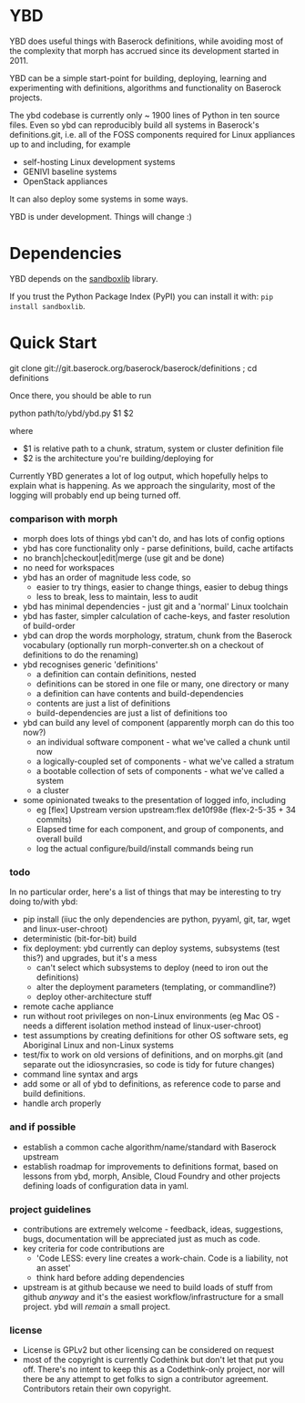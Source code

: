 # YBD

YBD does useful things with Baserock definitions, while avoiding most
of the complexity that morph has accrued since its development started in 2011.

YBD can be a simple start-point for building, deploying, learning and
experimenting with definitions, algorithms and functionality on Baserock
projects.

The ybd codebase is currently only ~ 1900 lines of Python in ten source files.
Even so ybd can reproducibly build all systems in Baserock's definitions.git,
i.e. all of the FOSS components required for Linux appliances up to and
including, for example

- self-hosting Linux development systems
- GENIVI baseline systems
- OpenStack appliances

It can also deploy some systems in some ways.

YBD is under development. Things will change :)

# Dependencies

YBD depends on the [sandboxlib](https://github.com/CodethinkLabs/sandboxlib)
library.

If you trust the Python Package Index (PyPI) you can install it with: `pip
install sandboxlib`.

# Quick Start

git clone git://git.baserock.org/baserock/baserock/definitions ; cd definitions

Once there, you should be able to run

python path/to/ybd/ybd.py $1 $2

where

- $1 is relative path to a chunk, stratum, system or cluster definition file
- $2 is the architecture you're building/deploying for

Currently YBD generates a lot of log output, which hopefully helps to explain what is happening. As we approach the singularity, most of the logging will probably end up being turned off.

### comparison with morph

- morph does lots of things ybd can't do, and has lots of config options
- ybd has core functionality only - parse definitions, build, cache artifacts
- no branch|checkout|edit|merge (use git and be done)
- no need for workspaces
- ybd has an order of magnitude less code, so
  - easier to try things, easier to change things, easier to debug things
  - less to break, less to maintain, less to audit
- ybd has minimal dependencies - just git and a 'normal' Linux toolchain
- ybd has faster, simpler calculation of cache-keys, and faster resolution of
  build-order
- ybd can drop the words morphology, stratum, chunk from the Baserock vocabulary
  (optionally run morph-converter.sh on a checkout of definitions to do the
  renaming)
- ybd recognises generic 'definitions'
  - a definition can contain definitions, nested
  - definitions can be stored in one file or many, one directory or many
  - a definition can have contents and build-dependencies
  - contents are just a list of definitions
  - build-dependencies are just a list of definitions too
- ybd can build any level of component (apparently morph can do this too now?)
  - an individual software component - what we've called a chunk until now
  - a logically-coupled set of components - what we've called a stratum
  - a bootable collection of sets of components - what we've called a system
  - a cluster
- some opinionated tweaks to the presentation of logged info, including
  - eg [flex] Upstream version upstream:flex de10f98e (flex-2-5-35 + 34 commits)
  - Elapsed time for each component, and group of components, and overall build
  - log the actual configure/build/install commands being run

### todo

In no particular order, here's a list of things that may be interesting to try
doing to/with ybd:
- pip install (iiuc the only dependencies are python, pyyaml, git, tar, wget
  and linux-user-chroot)
- deterministic (bit-for-bit) build
- fix deployment: ybd currently can deploy systems, subsystems (test this?) 
  and upgrades, but it's a mess
  - can't select which subsystems to deploy (need to iron out the definitions)
  - alter the deployment parameters (templating, or commandline?)
  - deploy other-architecture stuff
- remote cache appliance
- run without root privileges on non-Linux environments (eg Mac OS - needs a
  different isolation method instead of linux-user-chroot)
- test assumptions by creating definitions for other OS software sets, eg
  Aboriginal Linux and non-Linux systems
- test/fix to work on old versions of definitions, and on morphs.git
  (and separate out the idiosyncrasies, so code is tidy for future changes)
- command line syntax and args
- add some or all of ybd to definitions, as reference code to parse and build
  definitions.
- handle arch properly

### and if possible

- establish a common cache algorithm/name/standard with Baserock upstream
- establish roadmap for improvements to definitions format, based on lessons
  from ybd, morph, Ansible, Cloud Foundry and other projects defining loads of
  configuration data in yaml.

### project guidelines

- contributions are extremely welcome - feedback, ideas, suggestions, bugs,
  documentation will be appreciated just as much as code.
- key criteria for code contributions are
  - 'Code LESS: every line creates a work-chain. Code is a liability, not an 
    asset'
  - think hard before adding dependencies
- upstream is at github because we need to build loads of stuff from github
  *anyway* and it's the easiest workflow/infrastructure for a small project.
  ybd will *remain* a small project.

### license

- License is GPLv2 but other licensing can be considered on request
- most of the copyright is currently Codethink but don't let that put you off.
  There's no intent to keep this as a Codethink-only project, nor will there be
  any attempt to get folks to sign a contributor agreement.
  Contributors retain their own copyright.

